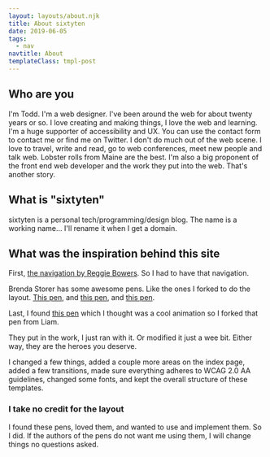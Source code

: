 ```yaml
---
layout: layouts/about.njk
title: About sixtyten
date: 2019-06-05
tags:
  - nav
navtitle: About
templateClass: tmpl-post
---
```

## Who are you

I'm Todd. I'm a web designer. I've been around the web for about twenty years or so. I love creating and making things, I love the web and learning. I'm a huge supporter of accessibility and UX. You can use the contact form to contact me or find me on Twitter. I don't do much out of the web scene. I love to travel, write and read, go to web conferences, meet new people and talk web. Lobster rolls from Maine are the best. I'm also a big proponent of the front end web developer and the work they put into the web. That's another story.

## What is "sixtyten"

sixtyten is a personal tech/programming/design blog. The name is a working name&hellip; I'll rename it when I get a domain.

## What was the inspiration behind this site

First, [the navigation by Reggie Bowers](https://codepen.io/bowersrd/#). So I had to have that navigation.

Brenda Storer has some awesome pens. Like the ones I forked to do the layout. [This pen](https://codepen.io/brendamarienyc/pen/oZMxOY), and [this pen](https://codepen.io/brendamarienyc/pen/BRyQzg), and [this pen](https://codepen.io/brendamarienyc/pen/VXKrqL).

Last, I found [this pen](https://codepen.io/liamj/pen/yrEXNx) which I thought was a cool animation so I forked that pen from Liam.

They put in the work, I just ran with it. Or modified it just a wee bit. Either way, they are the heroes you deserve.

I changed a few things, added a couple more areas on the index page, added a few transitions, made sure everything adheres to WCAG 2.0 AA guidelines, changed some fonts, and kept the overall structure of these templates.

### I take no credit for the layout

I found these pens, loved them, and wanted to use and implement them. So I did. If the authors of the pens do not want me using them, I will change things no questions asked.
